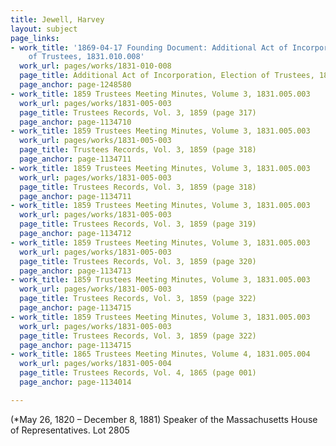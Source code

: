```yaml
---
title: Jewell, Harvey
layout: subject
page_links:
- work_title: '1869-04-17 Founding Document: Additional Act of Incorporation, Election
    of Trustees, 1831.010.008'
  work_url: pages/works/1831-010-008
  page_title: Additional Act of Incorporation, Election of Trustees, 1869 (page 004)
  page_anchor: page-1248580
- work_title: 1859 Trustees Meeting Minutes, Volume 3, 1831.005.003
  work_url: pages/works/1831-005-003
  page_title: Trustees Records, Vol. 3, 1859 (page 317)
  page_anchor: page-1134710
- work_title: 1859 Trustees Meeting Minutes, Volume 3, 1831.005.003
  work_url: pages/works/1831-005-003
  page_title: Trustees Records, Vol. 3, 1859 (page 318)
  page_anchor: page-1134711
- work_title: 1859 Trustees Meeting Minutes, Volume 3, 1831.005.003
  work_url: pages/works/1831-005-003
  page_title: Trustees Records, Vol. 3, 1859 (page 318)
  page_anchor: page-1134711
- work_title: 1859 Trustees Meeting Minutes, Volume 3, 1831.005.003
  work_url: pages/works/1831-005-003
  page_title: Trustees Records, Vol. 3, 1859 (page 319)
  page_anchor: page-1134712
- work_title: 1859 Trustees Meeting Minutes, Volume 3, 1831.005.003
  work_url: pages/works/1831-005-003
  page_title: Trustees Records, Vol. 3, 1859 (page 320)
  page_anchor: page-1134713
- work_title: 1859 Trustees Meeting Minutes, Volume 3, 1831.005.003
  work_url: pages/works/1831-005-003
  page_title: Trustees Records, Vol. 3, 1859 (page 322)
  page_anchor: page-1134715
- work_title: 1859 Trustees Meeting Minutes, Volume 3, 1831.005.003
  work_url: pages/works/1831-005-003
  page_title: Trustees Records, Vol. 3, 1859 (page 322)
  page_anchor: page-1134715
- work_title: 1865 Trustees Meeting Minutes, Volume 4, 1831.005.004
  work_url: pages/works/1831-005-004
  page_title: Trustees Records, Vol. 4, 1865 (page 001)
  page_anchor: page-1134014

---
```

<p>(*May 26, 1820 – December 8, 1881)  Speaker of the Massachusetts House of Representatives. Lot 2805</p>